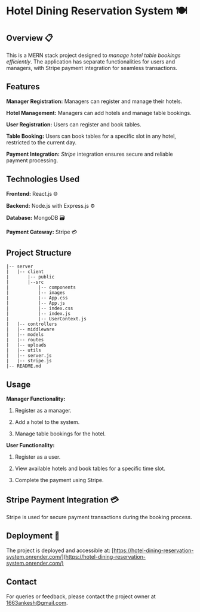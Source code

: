# Hotel Dining Reservation System 🍽️

## Overview 📋

This is a MERN stack project designed to _manage hotel table bookings efficiently_. The application has separate functionalities for users and managers, with Stripe payment integration for seamless transactions.

## Features

**Manager Registration:** Managers can register and manage their hotels.

**Hotel Management:** Managers can add hotels and manage table bookings.

**User Registration:** Users can register and book tables.

**Table Booking:** Users can book tables for a specific slot in any hotel, restricted to the current day.

**Payment Integration:** _Stripe_ integration ensures secure and reliable payment processing.

## Technologies Used

**Frontend:** React.js 🌐

**Backend:** Node.js with Express.js ⚙️

**Database:** MongoDB 🗃️

**Payment Gateway:** Stripe 💳

## Project Structure

```hotel-dining-reservation-system
|-- server
|   |-- client
|       |-- public
|       |--src
|           |-- components
|           |-- images
|           |-- App.css
|           |-- App.js
|           |-- index.css
|           |-- index.js
|           |-- UserContext.js
|   |-- controllers
|   |-- middleware
|   |-- models
|   |-- routes
|   |-- uploads
|   |-- utils
|   |-- server.js
|   |-- stripe.js
|-- README.md
```

## Usage

**Manager Functionality:**

1.  Register as a manager.

2.  Add a hotel to the system.

3.  Manage table bookings for the hotel.

**User Functionality:**

1.  Register as a user.

2.  View available hotels and book tables for a specific time slot.

3.  Complete the payment using Stripe.

## Stripe Payment Integration 💳

Stripe is used for secure payment transactions during the booking process.

## Deployment 🚀

The project is deployed and accessible at: [https://hotel-dining-reservation-system.onrender.com/](https://hotel-dining-reservation-system.onrender.com/)

## Contact

For queries or feedback, please contact the project owner at [1663ankesh@gmail.com](1663ankesh@gmail.com).
